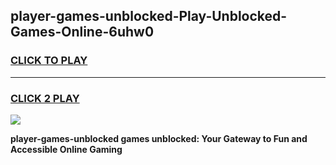 
## player-games-unblocked-Play-Unblocked-Games-Online-6uhw0
<h3>
<a href="https://premium76.site?title=player-games-unblocked&ref=24A">CLICK TO PLAY</a></h3>
<hr>

<h3>
<a href="https://premium76.site?title=player-games-unblocked&ref=24A">CLICK 2 PLAY</a>
  
</h3>

<a href="https://premium76.site?title=player-games-unblocked&ref=24A"><img src="https://clearcache.store/games.png"></a>


**player-games-unblocked games unblocked: Your Gateway to Fun and Accessible Online Gaming**
